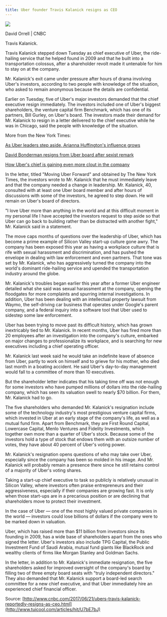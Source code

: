 ```yaml
---
title: Uber founder Travis Kalanick resigns as CEO
---
```


![](http://img2.tuicool.com/e2QRVbi.jpg!web)

David Orrell \| CNBC

Travis Kalanick.

Travis Kalanick stepped down Tuesday as chief executive of Uber, the ride-hailing service that he helped found in 2009 and that he built into a transportation colossus, after a shareholder revolt made it untenable for him to stay on at the company.

Mr. Kalanick's exit came under pressure after hours of drama involving Uber's investors, according to two people with knowledge of the situation, who asked to remain anonymous because the details are confidential.

Earlier on Tuesday, five of Uber's major investors demanded that the chief executive resign immediately. The investors included one of Uber's biggest shareholders, the venture capital firm Benchmark, which has one of its partners, Bill Gurley, on Uber's board. The investors made their demand for Mr. Kalanick to resign in a letter delivered to the chief executive while he was in Chicago, said the people with knowledge of the situation.

More from the New York Times:

[As Uber leaders step aside, Arianna Huffington's influence grows](https://www.nytimes.com/2017/06/17/business/uber-arianna-huffington-board.html)

[David Bonderman resigns from Uber board after sexist remark](https://www.nytimes.com/2017/06/13/technology/uber-sexual-harassment-huffington-bonderman.html)

[How Uber's chief is gaining even more clout in the company](https://www.nytimes.com/2017/06/12/technology/uber-chief-travis-kalanick-stock-buyback.html)

In the letter, titled "Moving Uber Forward" and obtained by The New York Times, the investors wrote to Mr. Kalanick that he must immediately leave and that the company needed a change in leadership. Mr. Kalanick, 40, consulted with at least one Uber board member and after hours of discussions with some of the investors, he agreed to step down. He will remain on Uber's board of directors.

"I love Uber more than anything in the world and at this difficult moment in my personal life I have accepted the investors request to step aside so that Uber can go back to building rather than be distracted with another fight," Mr. Kalanick said in a statement.

The move caps months of questions over the leadership of Uber, which has become a prime example of Silicon Valley start-up culture gone awry. The company has been exposed this year as having a workplace culture that is rife with sexual harassment and discrimination, and has pushed the envelope in dealing with law enforcement and even partners. That tone was set by Mr. Kalanick, who has aggressively turned the company into the world's dominant ride-hailing service and upended the transportation industry around the globe.

Mr. Kalanick's troubles began earlier this year after a former Uber engineer detailed what she said was sexual harassment at the company, opening the floodgates for more complaints and spurring internal investigations. In addition, Uber has been dealing with an intellectual property lawsuit from Waymo, the self-driving car business that operates under Google's parent company, and a federal inquiry into a software tool that Uber used to sidestep some law enforcement.

Uber has been trying to move past its difficult history, which has grown inextricably tied to Mr. Kalanick. In recent months, Uber has fired more than 20 employees after an investigation into the company's culture, embarked on major changes to professionalize its workplace, and is searching for new executives including a chief operating officer.

Mr. Kalanick last week said he would take an indefinite leave of absence from Uber, partly to work on himself and to grieve for his mother, who died last month in a boating accident. He said Uber's day-to-day management would fall to a committee of more than 10 executives.

But the shareholder letter indicates that his taking time off was not enough for some investors who have pumped millions of dollars into the ride-hailing company, which has seen its valuation swell to nearly $70 billion. For them, Mr. Kalanick had to go.

The five shareholders who demanded Mr. Kalanick's resignation include some of the technology industry's most prestigious venture capital firms, which invested in Uber at an early stage of the company's life, as well as a mutual fund firm. Apart from Benchmark, they are First Round Capital, Lowercase Capital, Menlo Ventures and Fidelity Investments, which together own more than a quarter of Uber's stock. Because some of the investors hold a type of stock that endows them with an outsize number of votes, they have about 40 percent of Uber's voting power.

Mr. Kalanick's resignation opens questions of who may take over Uber, especially since the company has been so molded in his image. And Mr. Kalanick will probably remain a presence there since he still retains control of a majority of Uber's voting shares.

Taking a start-up chief executive to task so publicly is relatively unusual in Silicon Valley, where investors often praise entrepreneurs and their aggressiveness, especially if their companies are growing fast. It is only when those start-ups are in a precarious position or are declining that shareholders move to protect their investment.

In the case of Uber — one of the most highly valued private companies in the world — investors could lose billions of dollars if the company were to be marked down in valuation.

Uber, which has raised more than $11 billion from investors since its founding in 2009, has a wide base of shareholders apart from the ones who signed the letter. Uber's investors also include TPG Capital, the Public Investment Fund of Saudi Arabia, mutual fund giants like BlackRock and wealthy clients of firms like Morgan Stanley and Goldman Sachs.

In the letter, in addition to Mr. Kalanick's immediate resignation, the five shareholders asked for improved oversight of the company's board by filling two of three empty board seats with "truly independent directors." They also demanded that Mr. Kalanick support a board-led search committee for a new chief executive, and that Uber immediately hire an experienced chief financial officer.



Source: [http://www.cnbc.com/2017/06/21/ubers-travis-kalanick-reportedly-resigns-as-ceo.html](http://www.tuicool.com/articles/hit/U7bE7bJ)

